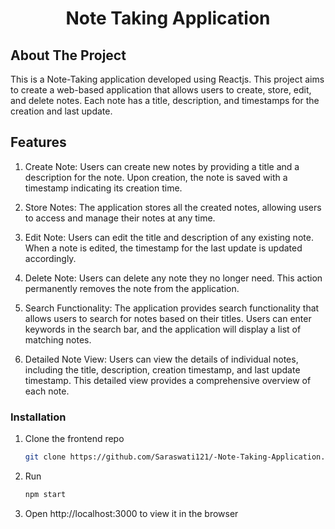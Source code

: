 <h1 align="center">Note Taking Application</h1>

## About The Project

This is a Note-Taking application developed using Reactjs. This project aims to create a web-based application that allows users to create, store, edit, and delete notes. Each note has a title, description, and timestamps for the creation and last update.

## Features

1. Create Note: Users can create new notes by providing a title and a description for the note. Upon creation, the note is saved with a timestamp indicating its creation time.

2. Store Notes: The application stores all the created notes, allowing users to access and manage their notes at any time.

3. Edit Note: Users can edit the title and description of any existing note. When a note is edited, the timestamp for the last update is updated accordingly.

4. Delete Note: Users can delete any note they no longer need. This action permanently removes the note from the application.

5. Search Functionality: The application provides search functionality that allows users to search for notes based on their titles. Users can enter keywords in the search bar, and the application will display a list of matching notes.

6. Detailed Note View: Users can view the details of individual notes, including the title, description, creation timestamp, and last update timestamp. This detailed view provides a comprehensive overview of each note.

### Installation

1. Clone the frontend repo
   ```sh
   git clone https://github.com/Saraswati121/-Note-Taking-Application.git
   ```

2. Run
   ```sh
   npm start
   ```
3. Open http://localhost:3000 to view it in the browser 
